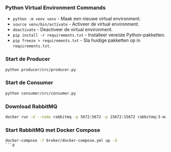 ### Python Virtual Environment Commands

- `python -m venv venv` - Maak een nieuwe virtual environment.
- `source venv/bin/activate` - Activeer de virtual environment.
- `deactivate` - Deactiveer de virtual environment.
- `pip install -r requirements.txt` - Installeer vereiste Python-pakketten.
- `pip freeze > requirements.txt` - Sla huidige pakketten op in `requirements.txt`.

### Start de Producer

```bash
python producer/src/producer.py
```

### Start de Consumer

```bash
python consumer/src/consumer.py
```

### Download RabbitMQ

```bash
docker run -d --name rabbitmq -p 5672:5672 -p 15672:15672 rabbitmq:3-management
```

### Start RabbitMQ met Docker Compose

````bash
docker-compose -f broker/docker-compose.yml up -d
```d
````
